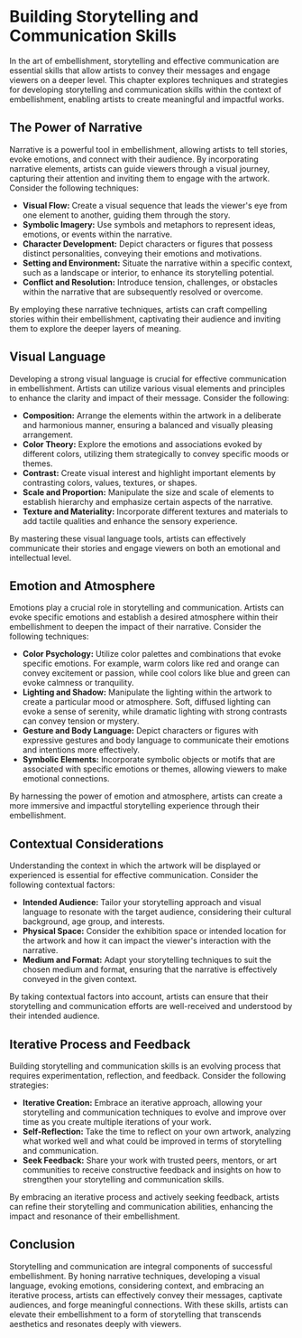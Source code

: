 Building Storytelling and Communication Skills
=========================================================

In the art of embellishment, storytelling and effective communication are essential skills that allow artists to convey their messages and engage viewers on a deeper level. This chapter explores techniques and strategies for developing storytelling and communication skills within the context of embellishment, enabling artists to create meaningful and impactful works.

The Power of Narrative
----------------------

Narrative is a powerful tool in embellishment, allowing artists to tell stories, evoke emotions, and connect with their audience. By incorporating narrative elements, artists can guide viewers through a visual journey, capturing their attention and inviting them to engage with the artwork. Consider the following techniques:

* **Visual Flow:** Create a visual sequence that leads the viewer's eye from one element to another, guiding them through the story.
* **Symbolic Imagery:** Use symbols and metaphors to represent ideas, emotions, or events within the narrative.
* **Character Development:** Depict characters or figures that possess distinct personalities, conveying their emotions and motivations.
* **Setting and Environment:** Situate the narrative within a specific context, such as a landscape or interior, to enhance its storytelling potential.
* **Conflict and Resolution:** Introduce tension, challenges, or obstacles within the narrative that are subsequently resolved or overcome.

By employing these narrative techniques, artists can craft compelling stories within their embellishment, captivating their audience and inviting them to explore the deeper layers of meaning.

Visual Language
---------------

Developing a strong visual language is crucial for effective communication in embellishment. Artists can utilize various visual elements and principles to enhance the clarity and impact of their message. Consider the following:

* **Composition:** Arrange the elements within the artwork in a deliberate and harmonious manner, ensuring a balanced and visually pleasing arrangement.
* **Color Theory:** Explore the emotions and associations evoked by different colors, utilizing them strategically to convey specific moods or themes.
* **Contrast:** Create visual interest and highlight important elements by contrasting colors, values, textures, or shapes.
* **Scale and Proportion:** Manipulate the size and scale of elements to establish hierarchy and emphasize certain aspects of the narrative.
* **Texture and Materiality:** Incorporate different textures and materials to add tactile qualities and enhance the sensory experience.

By mastering these visual language tools, artists can effectively communicate their stories and engage viewers on both an emotional and intellectual level.

Emotion and Atmosphere
----------------------

Emotions play a crucial role in storytelling and communication. Artists can evoke specific emotions and establish a desired atmosphere within their embellishment to deepen the impact of their narrative. Consider the following techniques:

* **Color Psychology:** Utilize color palettes and combinations that evoke specific emotions. For example, warm colors like red and orange can convey excitement or passion, while cool colors like blue and green can evoke calmness or tranquility.
* **Lighting and Shadow:** Manipulate the lighting within the artwork to create a particular mood or atmosphere. Soft, diffused lighting can evoke a sense of serenity, while dramatic lighting with strong contrasts can convey tension or mystery.
* **Gesture and Body Language:** Depict characters or figures with expressive gestures and body language to communicate their emotions and intentions more effectively.
* **Symbolic Elements:** Incorporate symbolic objects or motifs that are associated with specific emotions or themes, allowing viewers to make emotional connections.

By harnessing the power of emotion and atmosphere, artists can create a more immersive and impactful storytelling experience through their embellishment.

Contextual Considerations
-------------------------

Understanding the context in which the artwork will be displayed or experienced is essential for effective communication. Consider the following contextual factors:

* **Intended Audience:** Tailor your storytelling approach and visual language to resonate with the target audience, considering their cultural background, age group, and interests.
* **Physical Space:** Consider the exhibition space or intended location for the artwork and how it can impact the viewer's interaction with the narrative.
* **Medium and Format:** Adapt your storytelling techniques to suit the chosen medium and format, ensuring that the narrative is effectively conveyed in the given context.

By taking contextual factors into account, artists can ensure that their storytelling and communication efforts are well-received and understood by their intended audience.

Iterative Process and Feedback
------------------------------

Building storytelling and communication skills is an evolving process that requires experimentation, reflection, and feedback. Consider the following strategies:

* **Iterative Creation:** Embrace an iterative approach, allowing your storytelling and communication techniques to evolve and improve over time as you create multiple iterations of your work.
* **Self-Reflection:** Take the time to reflect on your own artwork, analyzing what worked well and what could be improved in terms of storytelling and communication.
* **Seek Feedback:** Share your work with trusted peers, mentors, or art communities to receive constructive feedback and insights on how to strengthen your storytelling and communication skills.

By embracing an iterative process and actively seeking feedback, artists can refine their storytelling and communication abilities, enhancing the impact and resonance of their embellishment.

Conclusion
----------

Storytelling and communication are integral components of successful embellishment. By honing narrative techniques, developing a visual language, evoking emotions, considering context, and embracing an iterative process, artists can effectively convey their messages, captivate audiences, and forge meaningful connections. With these skills, artists can elevate their embellishment to a form of storytelling that transcends aesthetics and resonates deeply with viewers.
